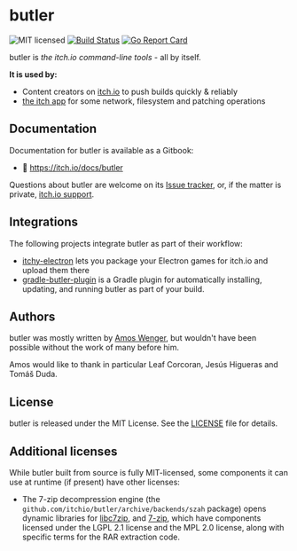 # butler

![MIT licensed](https://img.shields.io/badge/license-MIT-blue.svg)
[![Build Status](https://git.itch.ovh/itchio/butler/badges/master/build.svg)](https://git.itch.ovh/itchio/butler/builds)
[![Go Report Card](https://goreportcard.com/badge/github.com/itchio/butler)](https://goreportcard.com/report/github.com/itchio/butler)

butler is *the itch.io command-line tools* - all by itself.

**It is used by:**

  * Content creators on [itch.io](https://itch.io) to push builds quickly & reliably
  * [the itch app](https://github.com/itchio/itch) for some network, filesystem and patching operations

## Documentation

Documentation for butler is available as a Gitbook:

  * :memo: <https://itch.io/docs/butler>

Questions about butler are welcome on its [Issue tracker](https://github.com/itchio/butler/issues),
or, if the matter is private, [itch.io support](https://itch.io/support).

## Integrations

The following projects integrate butler as part of their workflow:

  * [itchy-electron](https://github.com/erbridge/itchy-electron) lets you package your Electron games for itch.io and upload them there
  * [gradle-butler-plugin](https://github.com/mini2Dx/gradle-butler-plugin) is a Gradle plugin for automatically installing, updating, and running butler as part of your build.

## Authors

butler was mostly written by [Amos Wenger](https://github.com/fasterthanlime), but wouldn't have
been possible without the work of many before him.

Amos would like to thank in particular Leaf Corcoran, Jesús Higueras and Tomáš Duda.

## License

butler is released under the MIT License. See the [LICENSE](LICENSE) file for details.

## Additional licenses

While butler built from source is fully MIT-licensed, some components it can use at runtime
(if present) have other licenses:

  * The 7-zip decompression engine (the `github.com/itchio/butler/archive/backends/szah` package) opens
  dynamic libraries for [libc7zip][], and [7-zip][], which have components licensed under the LGPL 2.1 license
  and the MPL 2.0 license, along with specific terms for the RAR extraction code.

[libc7zip]: https://github.com/itchio/libc7zip
[7-zip]: http://7-zip.org/faq.html
[7-zip FAQ]: http://7-zip.org/faq.html
